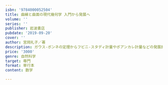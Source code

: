```yaml
---
isbn: '9784000052504'
title: 曲線と曲面の現代幾何学 入門から発展へ
volume: ''
series: ''
publisher: 岩波書店
pubdate: '2019-09-20'
cover: ''
author: 宮岡礼子／著
description: ガウス-ボンネの定理からフビニ-スタディ計量やポアンカレ計量などの発展的トピックまで幅広く扱う．
price: '3000'
genre: 自然科学
target: 専門
format: 単行本
content: 数学

---
```

